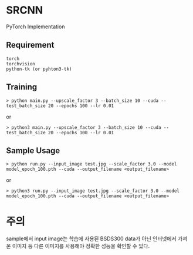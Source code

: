 # SRCNN
PyTorch Implementation

## Requirement
	torch
	torchvision
	python-tk (or pyhton3-tk)

## Training

	> python main.py --upscale_factor 3 --batch_size 10 --cuda --test_batch_size 20 --epochs 100 --lr 0.01

or

	> python3 main.py --upscale_factor 3 --batch_size 10 --cuda --test_batch_size 20 --epochs 100 --lr 0.01

## Sample Usage

	> python run.py --input_image test.jpg --scale_factor 3.0 --model model_epoch_100.pth --cuda --output_filename <output_filename>

or

	> python3 run.py --input_image test.jpg --scale_factor 3.0 --model model_epoch_100.pth --cuda --output_filename <output_filename>

# 주의
sample에서 input image는 학습에 사용된 BSDS300 data가 아닌 인터넷에서 가져온 이미지 등 다른 이미지를 사용해야 정확한 성능을 확인할 수 있다.
